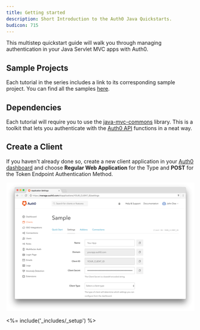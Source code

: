 ```yaml
---
title: Getting started
description: Short Introduction to the Auth0 Java Quickstarts.
budicon: 715
---
```


This multistep quickstart guide will walk you through managing authentication in your Java Servlet MVC apps with Auth0.

## Sample Projects

Each tutorial in the series includes a link to its corresponding sample project. You can find all the samples [here](https://github.com/auth0-samples/auth0-servlet-sample).

## Dependencies

Each tutorial will require you to use the [java-mvc-commons](https://github.com/auth0/auth0-java-mvc-common) library. This is a toolkit that lets you authenticate with the [Auth0 API](https://auth0.com/docs/api) functions in a neat way.

## Create a Client

If you haven't already done so, create a new client application in your [Auth0 dashboard](${manage_url}/#/applications/${account.clientId}/settings) and choose **Regular Web Application** for the Type and **POST** for the Token Endpoint Authentication Method.

![App Dashboard](/media/articles/angularjs/app_dashboard.png)

<%= include('_includes/_setup') %>
